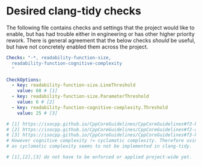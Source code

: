 # Desired clang-tidy checks

The following file contains checks and settings that the project would like to
enable, but has had trouble either in engineering or has other higher priority
rework. There is general agreement that the below checks _should_ be useful, but
have not concretely enabled them across the project.

```yaml
Checks: "-*, readability-function-size,
  readability-function-cognitive-complexity
  "

CheckOptions:
  - key: readability-function-size.LineThreshold
    value: 60 # [1]
  - key: readability-function-size.ParameterThreshold
    value: 6 # [2]
  - key: readability-function-cognitive-complexity.Threshold
    value: 25 # [3]

# [1] https://isocpp.github.io/CppCoreGuidelines/CppCoreGuidelines#f3-keep-functions-short-and-simple
# [2] https://isocpp.github.io/CppCoreGuidelines/CppCoreGuidelines#f2-a-function-should-perform-a-single-logical-operation
# [3] https://isocpp.github.io/CppCoreGuidelines/CppCoreGuidelines#f3-keep-functions-short-and-simple
# However cognitive complexity != cyclomatic complexity. Therefore using the clang-tidy default value,
# as cyclomatic complexity seems to not be implemented in clang-tidy.

# [1],[2],[3] do not have to be enforced or applied project-wide yet.
```
